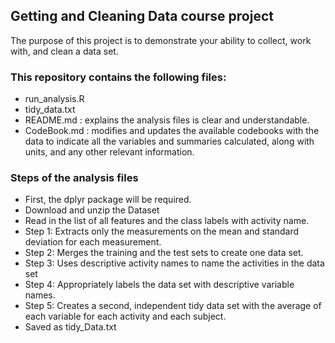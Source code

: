 ## Getting and Cleaning Data course project
The purpose of this project is to demonstrate your ability to collect, work with, and clean a data set.

### This repository contains the following files:
* run_analysis.R
* tidy_data.txt
* README.md : explains the analysis files is clear and understandable.
* CodeBook.md : modifies and updates the available codebooks with the data to indicate all the variables and summaries calculated, along with units, and any other relevant information.

###  Steps of the analysis files
* First, the dplyr package will be required.
* Download and unzip the Dataset
* Read in the list of all features and the class labels with activity name.
* Step 1: Extracts only the measurements on the mean and standard deviation for each measurement.
* Step 2: Merges the training and the test sets to create one data set.
* Step 3: Uses descriptive activity names to name the activities in the data set
* Step 4: Appropriately labels the data set with descriptive variable names.
* Step 5: Creates a second, independent tidy data set with the average of each variable for each activity and each subject.
* Saved as tidy_Data.txt